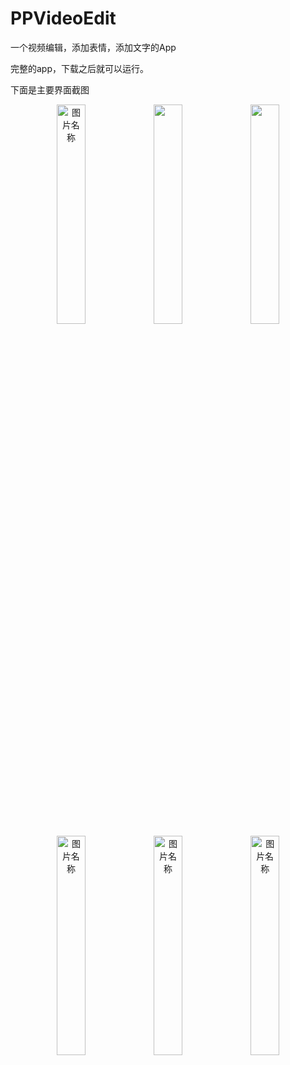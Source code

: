 # PPVideoEdit
一个视频编辑，添加表情，添加文字的App


完整的app，下载之后就可以运行。

下面是主要界面截图<br>

 <div class="images" align="center">
 <img src="https://github.com/heguowen/PPVideoEdit/blob/master/screenshots/1.jpg" width = 30% height = 30%   alt="图片名称"/> <img src="https://github.com/heguowen/PPVideoEdit/blob/master/screenshots/2.jpg" width = 30% height = 30%  alt="图片名称"/> <img src="https://github.com/heguowen/PPVideoEdit/blob/master/screenshots/3.jpg" width = 30% height = 30%  alt="图片名称"/>
</div>

<div class="images" align="center">
 <img src="https://github.com/heguowen/PPVideoEdit/blob/master/screenshots/4.jpg" width = 30% height = 30% alt="图片名称" /> <img src="https://github.com/heguowen/PPVideoEdit/blob/master/screenshots/5.jpg" width = 30% height = 30% alt="图片名称" /> <img src="https://github.com/heguowen/PPVideoEdit/blob/master/screenshots/6.jpg" width = 30% height = 30% alt="图片名称" />
</div>
